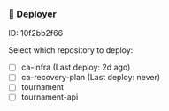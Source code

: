 ### 🦑 Deployer

ID: 10f2bb2f66

Select which repository to deploy:

- [ ] ca-infra (Last deploy: 2d ago)
- [ ] ca-recovery-plan (Last deploy: never)
- [ ] tournament
- [ ] tournament-api
